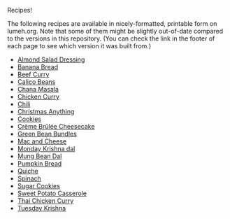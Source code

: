 Recipes!

The following recipes are available in nicely-formatted, printable form on
lumeh.org. Note that some of them might be slightly out-of-date compared to the
versions in this repository. (You can check the link in the footer of each page
to see which version it was built from.)

*   [Almond Salad Dressing](http://lumeh.org/recipes/almond_salad_dressing.html)
*   [Banana Bread](http://lumeh.org/recipes/banana_bread.html)
*   [Beef Curry](http://lumeh.org/recipes/beef_curry.html)
*   [Calico Beans](http://lumeh.org/recipes/calico_beans.html)
*   [Chana Masala](http://lumeh.org/recipes/chana_masala.html)
*   [Chicken Curry](http://lumeh.org/recipes/chicken_curry.html)
*   [Chili](http://lumeh.org/recipes/chili.html)
*   [Christmas Anything](http://lumeh.org/recipes/christmas_anything.html)
*   [Cookies](http://lumeh.org/recipes/cookies.html)
*   [Crème Brûlée Cheesecake](http://lumeh.org/recipes/creme_brulee_cheesecake.html)
*   [Green Bean Bundles](http://lumeh.org/recipes/green_bean_bundles.html)
*   [Mac and Cheese](http://lumeh.org/recipes/mac_and_cheese.html)
*   [Monday Krishna dal](http://lumeh.org/recipes/monday_krishna_dal.html)
*   [Mung Bean Dal](http://lumeh.org/recipes/mung_bean_dal.html)
*   [Pumpkin Bread](http://lumeh.org/recipes/pumpkin_bread.html)
*   [Quiche](http://lumeh.org/recipes/quiche.html)
*   [Spinach](http://lumeh.org/recipes/spinach.html)
*   [Sugar Cookies](http://lumeh.org/recipes/sugar_cookies.html)
*   [Sweet Potato Casserole](http://lumeh.org/recipes/sweet_potato_casserole.html)
*   [Thai Chicken Curry](http://lumeh.org/recipes/thai_chicken_curry.html)
*   [Tuesday Krishna](http://lumeh.org/recipes/tuesday_krishna.html)

